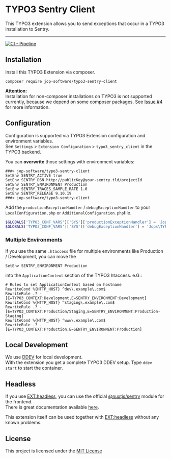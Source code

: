 # TYPO3 Sentry Client
This TYPO3 extension allows you to send exceptions that occur in a TYPO3 installation to Sentry.

---
[![CI - Pipeline](https://github.com/jop-software/typo3_sentry_client/actions/workflows/ci.yml/badge.svg)](https://github.com/jop-software/typo3_sentry_client/actions/workflows/ci.yml)

## Installation
Install this TYPO3 Extension via composer.
```console
composer require jop-software/typo3-sentry-client
```
**Attention:**  
Installation for non-composer installations on TYPO3 is not supported currently, because we depend on some
composer packages. See [Issue #4](https://github.com/jop-software/typo3_sentry_client/issues/4) for more information.

## Configuration

Configuration is supported via TYPO3 Extension configuration and environment variables.  
See `Settings` > `Extension Configuration` > `typo3_sentry_client` in the TYPO3 backend.  

You can **overwrite** those settings with environment variables:
```apacheconf
###> jop-software/typo3-sentry-client
SetEnv SENTRY_ACTIVE true
SetEnv SENTRY_DSN http://publicKey@your-sentry.tld/projectId
SetEnv SENTRY_ENVIRONMENT Production
SetEnv SENTRY_TRACES_SAMPLE_RATE 1.0
SetEnv SENTRY_RELEASE 9.10.19
###< jop-software/typo3-sentry-client
```

Add the `productionExceptionHandler` / `debugExceptionHandler` to your `LocalConfiguration.php` or `AdditionalConfiguration.php`file.
```php
$GLOBALS['TYPO3_CONF_VARS']['SYS']['productionExceptionHandler'] = 'Jops\TYPO3\Sentry\Handler\ProductionExceptionHandler';
$GLOBALS['TYPO3_CONF_VARS']['SYS']['debugExceptionHandler'] = 'Jops\TYPO3\Sentry\Handler\DebugExceptionHandler';
```
### Multiple Environments
If you use the same `.htaccess` file for multiple environments like Production / Development, you can move the
```apacheconf
SetEnv SENTRY_ENVIRONMENT Production
```
into the `ApplicationContext` section of the TYPO3 htaccess. e.G.:
```apacheconf
# Rules to set ApplicationContext based on hostname
RewriteCond %{HTTP_HOST} ^dev\.example\.com$
RewriteRule .? - [E=TYPO3_CONTEXT:Development,E=SENTRY_ENVIRONMENT:Development]
RewriteCond %{HTTP_HOST} ^staging\.example\.com$
RewriteRule .? - [E=TYPO3_CONTEXT:Production/Staging,E=SENTRY_ENVIRONMENT:Production-Staging]
RewriteCond %{HTTP_HOST} ^www\.example\.com$
RewriteRule .? - [E=TYPO3_CONTEXT:Production,E=SENTRY_ENVIRONMENT:Production]
```
## Local Development
We use [DDEV](https://ddev.readthedocs.io/en/stable/) for local development.  
With the extension you get a complete TYPO3 DDEV setup. Type `ddev start` to start the container.

## Headless

If you use [EXT:headless](https://github.com/TYPO3-Initiatives/headless), you can use the official [@nuxtjs/sentry](https://www.npmjs.com/package/@nuxtjs/sentry) module for the frontend.  
There is great documentation available [here](https://sentry.nuxtjs.org/).

This extension itself can be used together with [EXT:headless](https://github.com/TYPO3-Initiatives/headless) without any known problems. 

## License
This project is licensed under the [MIT License](./LICENSE)
